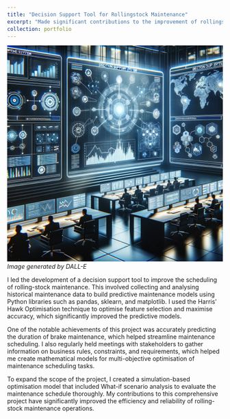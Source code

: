 ```yaml
---
title: "Decision Support Tool for Rollingstock Maintenance"
excerpt: "Made significant contributions to the improvement of rollingstock maintenance operations, ensuring efficiency and reliability."
collection: portfolio
---
```


![Decision Support Tool](/images/decision_support.png)
*Image generated by DALL-E*

I led the development of a decision support tool to improve the scheduling of rolling-stock maintenance. This involved collecting and analysing historical maintenance data to build predictive maintenance models using Python libraries such as pandas, sklearn, and matplotlib. I used the Harris' Hawk Optimisation technique to optimise feature selection and maximise accuracy, which significantly improved the predictive models. 

One of the notable achievements of this project was accurately predicting the duration of brake maintenance, which helped streamline maintenance scheduling. I also regularly held meetings with stakeholders to gather information on business rules, constraints, and requirements, which helped me create mathematical models for multi-objective optimisation of maintenance scheduling tasks.

To expand the scope of the project, I created a simulation-based optimisation model that included What-if scenario analysis to evaluate the maintenance schedule thoroughly. My contributions to this comprehensive project have significantly improved the efficiency and reliability of rolling-stock maintenance operations.